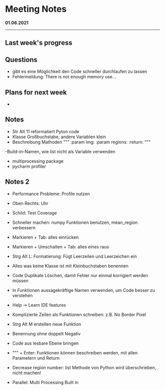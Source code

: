 # Meeting Notes
**01.06.2021**

---

## Last week's progress


## Questions

- gibt es eine Möglichkeit den Code schneller durchlaufen zu lassen
- Fehlermeldung: There is not enough memory use...


## Plans for next week
-
## Notes
- Str Alt 11 reformatiert Pyton code
- Klasse Großbuchstabe, andere Variablen klein
- Beschreibung Mathoden  """
    :param img: 
    :param regions: 
    :return: 
    """
  
-Build-in-Namen, wie list nicht als Variable verwenden
- multiprocessing package
- pycharm profiler

## Notes 2
- Performance Probleme: Profile nutzen
- Oben Rechts: Uhr

- Schild: Test Coverage

- Schneller machen: numpy Funktionen benutzen, mean_region verbessern

- Markieren + Tab: alles einrücken
- Markieren + Umschalten + Tab: alles eines raus

- Strg Alt L: Formatierung: Fügt Leerzeilen und Leerzeichen ein

- Alles was keine Klasse ist mit Kleinbuchstaben benennen

- Code Duplikate Löschen, damit Fehler nur einmal korrigiert werden müssen

- In Funktionen aussagekräftige Namen verwenden, um Code besser zu verstehen

- Help -> Learn IDE features

- Komplizierte Zeilen als Funktionen schreiben: z.B. No Border Pixel
- Strg Alt M erstellen neue Funktion
- Benennung ohne doppelt Negativ
- Code aus lesbare Ebene bringen

- """ + Enter: Funktionen können beschreiben werden, mit allen Parametern und Return

- Decrease region number: list Methode von Python wird überschrieben, nicht machen!

- Parallel: Multi Processing Built in